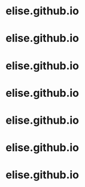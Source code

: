 # elise.github.io
# elise.github.io
# elise.github.io
# elise.github.io
# elise.github.io
# elise.github.io
# elise.github.io

